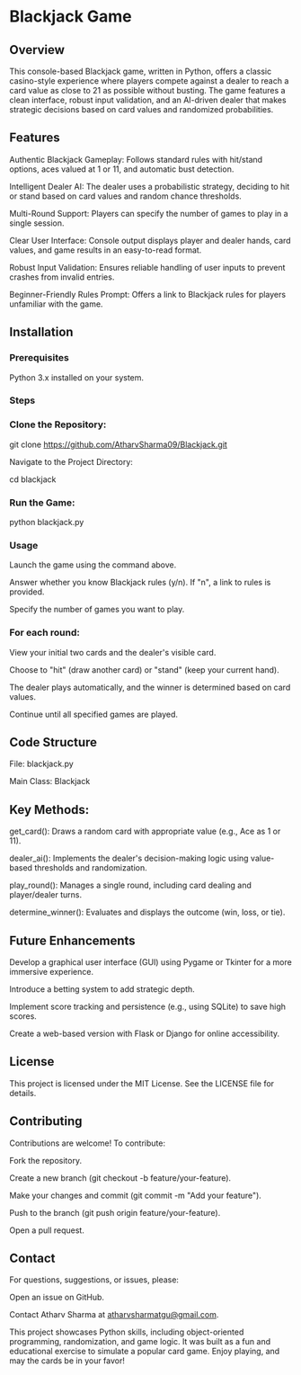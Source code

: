 # Blackjack Game

## Overview

This console-based Blackjack game, written in Python, offers a classic casino-style experience where players compete against a dealer to reach a card value as close to 21 as possible without busting. The game features a clean interface, robust input validation, and an AI-driven dealer that makes strategic decisions based on card values and randomized probabilities.

## Features





Authentic Blackjack Gameplay: Follows standard rules with hit/stand options, aces valued at 1 or 11, and automatic bust detection.



Intelligent Dealer AI: The dealer uses a probabilistic strategy, deciding to hit or stand based on card values and random chance thresholds.



Multi-Round Support: Players can specify the number of games to play in a single session.



Clear User Interface: Console output displays player and dealer hands, card values, and game results in an easy-to-read format.



Robust Input Validation: Ensures reliable handling of user inputs to prevent crashes from invalid entries.



Beginner-Friendly Rules Prompt: Offers a link to Blackjack rules for players unfamiliar with the game.

## Installation

### Prerequisites





Python 3.x installed on your system.

### Steps





### Clone the Repository:

git clone https://github.com/AtharvSharma09/Blackjack.git



Navigate to the Project Directory:

cd blackjack



### Run the Game:

python blackjack.py

### Usage





Launch the game using the command above.



Answer whether you know Blackjack rules (y/n). If "n", a link to rules is provided.



Specify the number of games you want to play.



### For each round:





View your initial two cards and the dealer's visible card.



Choose to "hit" (draw another card) or "stand" (keep your current hand).



The dealer plays automatically, and the winner is determined based on card values.



Continue until all specified games are played.

## Code Structure





File: blackjack.py



Main Class: Blackjack



## Key Methods:





get_card(): Draws a random card with appropriate value (e.g., Ace as 1 or 11).



dealer_ai(): Implements the dealer's decision-making logic using value-based thresholds and randomization.



play_round(): Manages a single round, including card dealing and player/dealer turns.



determine_winner(): Evaluates and displays the outcome (win, loss, or tie).

## Future Enhancements





Develop a graphical user interface (GUI) using Pygame or Tkinter for a more immersive experience.



Introduce a betting system to add strategic depth.



Implement score tracking and persistence (e.g., using SQLite) to save high scores.



Create a web-based version with Flask or Django for online accessibility.

## License

This project is licensed under the MIT License. See the LICENSE file for details.

## Contributing

Contributions are welcome! To contribute:





Fork the repository.



Create a new branch (git checkout -b feature/your-feature).



Make your changes and commit (git commit -m "Add your feature").



Push to the branch (git push origin feature/your-feature).



Open a pull request.

## Contact

For questions, suggestions, or issues, please:





Open an issue on GitHub.



Contact Atharv Sharma at atharvsharmatgu@gmail.com.



This project showcases Python skills, including object-oriented programming, randomization, and game logic. It was built as a fun and educational exercise to simulate a popular card game. Enjoy playing, and may the cards be in your favor!

